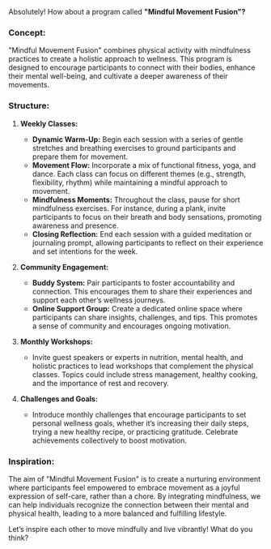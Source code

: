 Absolutely! How about a program called **"Mindful Movement Fusion"?**

### Concept:
"Mindful Movement Fusion" combines physical activity with mindfulness practices to create a holistic approach to wellness. This program is designed to encourage participants to connect with their bodies, enhance their mental well-being, and cultivate a deeper awareness of their movements.

### Structure:
1. **Weekly Classes:**
   - **Dynamic Warm-Up:** Begin each session with a series of gentle stretches and breathing exercises to ground participants and prepare them for movement.
   - **Movement Flow:** Incorporate a mix of functional fitness, yoga, and dance. Each class can focus on different themes (e.g., strength, flexibility, rhythm) while maintaining a mindful approach to movement.
   - **Mindfulness Moments:** Throughout the class, pause for short mindfulness exercises. For instance, during a plank, invite participants to focus on their breath and body sensations, promoting awareness and presence.
   - **Closing Reflection:** End each session with a guided meditation or journaling prompt, allowing participants to reflect on their experience and set intentions for the week.

2. **Community Engagement:**
   - **Buddy System:** Pair participants to foster accountability and connection. This encourages them to share their experiences and support each other’s wellness journeys.
   - **Online Support Group:** Create a dedicated online space where participants can share insights, challenges, and tips. This promotes a sense of community and encourages ongoing motivation.

3. **Monthly Workshops:**
   - Invite guest speakers or experts in nutrition, mental health, and holistic practices to lead workshops that complement the physical classes. Topics could include stress management, healthy cooking, and the importance of rest and recovery.

4. **Challenges and Goals:**
   - Introduce monthly challenges that encourage participants to set personal wellness goals, whether it’s increasing their daily steps, trying a new healthy recipe, or practicing gratitude. Celebrate achievements collectively to boost motivation.

### Inspiration:
The aim of "Mindful Movement Fusion" is to create a nurturing environment where participants feel empowered to embrace movement as a joyful expression of self-care, rather than a chore. By integrating mindfulness, we can help individuals recognize the connection between their mental and physical health, leading to a more balanced and fulfilling lifestyle.

Let’s inspire each other to move mindfully and live vibrantly! What do you think?